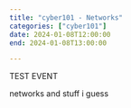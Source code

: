 ```yaml
---
title: "cyber101 - Networks"
categories: ["cyber101"]
date: 2024-01-08T12:00:00
end: 2024-01-08T13:00:00

---
```


TEST EVENT

networks and stuff i guess